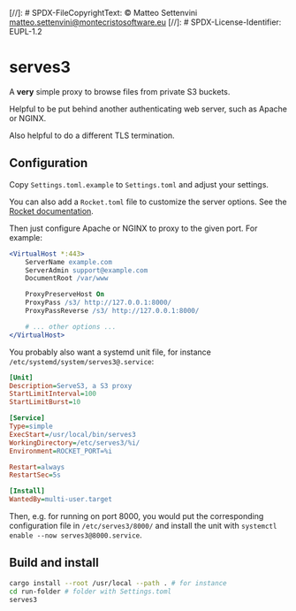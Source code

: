 [//]: # SPDX-FileCopyrightText: © Matteo Settenvini <matteo.settenvini@montecristosoftware.eu>
[//]: # SPDX-License-Identifier: EUPL-1.2

# serves3

A **very** simple proxy to browse files from private S3 buckets.

Helpful to be put behind another authenticating web server, such as Apache or NGINX.

Also helpful to do a different TLS termination.

## Configuration

Copy `Settings.toml.example` to `Settings.toml` and adjust your settings.

You can also add a `Rocket.toml` file to customize the server options. See the [Rocket documentation](https://rocket.rs/v0.5-rc/guide/configuration/#rockettoml).

Then just configure Apache or NGINX to proxy to the given port. For example:

```apache
<VirtualHost *:443>
    ServerName example.com
    ServerAdmin support@example.com
    DocumentRoot /var/www

    ProxyPreserveHost On
    ProxyPass /s3/ http://127.0.0.1:8000/
    ProxyPassReverse /s3/ http://127.0.0.1:8000/

    # ... other options ...
</VirtualHost>
```

You probably also want a systemd unit file, for instance `/etc/systemd/system/serves3@.service`:

```ini
[Unit]
Description=ServeS3, a S3 proxy
StartLimitInterval=100
StartLimitBurst=10

[Service]
Type=simple
ExecStart=/usr/local/bin/serves3
WorkingDirectory=/etc/serves3/%i/
Environment=ROCKET_PORT=%i

Restart=always
RestartSec=5s

[Install]
WantedBy=multi-user.target
```

Then, e.g. for running on port 8000, you would put the corresponding configuration file in `/etc/serves3/8000/` and install the unit with `systemctl enable --now serves3@8000.service`.

## Build and install

```bash
cargo install --root /usr/local --path . # for instance
cd run-folder # folder with Settings.toml
serves3
```

